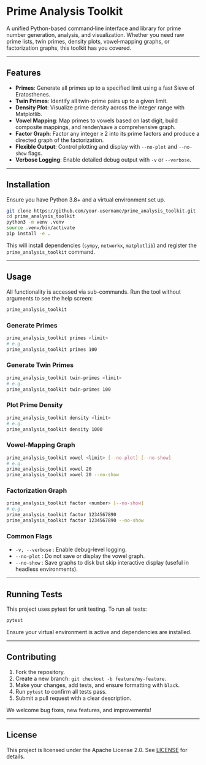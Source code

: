 # Prime Analysis Toolkit

A unified Python-based command‑line interface and library for prime number generation, analysis, and visualization. Whether you need raw prime lists, twin primes, density plots, vowel‑mapping graphs, or factorization graphs, this toolkit has you covered.

---

## Features

* **Primes**: Generate all primes up to a specified limit using a fast Sieve of Eratosthenes.
* **Twin Primes**: Identify all twin-prime pairs up to a given limit.
* **Density Plot**: Visualize prime density across the integer range with Matplotlib.
* **Vowel Mapping**: Map primes to vowels based on last digit, build composite mappings, and render/save a comprehensive graph.
* **Factor Graph**: Factor any integer ≥ 2 into its prime factors and produce a directed graph of the factorization.
* **Flexible Output**: Control plotting and display with `--no-plot` and `--no-show` flags.
* **Verbose Logging**: Enable detailed debug output with `-v` or `--verbose`.

---

## Installation

Ensure you have Python 3.8+ and a virtual environment set up.

```bash
git clone https://github.com/your-username/prime_analysis_toolkit.git
cd prime_analysis_toolkit
python3 -m venv .venv
source .venv/bin/activate
pip install -e .
```

This will install dependencies (`sympy`, `networkx`, `matplotlib`) and register the `prime_analysis_toolkit` command.

---

## Usage

All functionality is accessed via sub-commands. Run the tool without arguments to see the help screen:

```bash
prime_analysis_toolkit
```

### Generate Primes

```bash
prime_analysis_toolkit primes <limit>
# e.g.
prime_analysis_toolkit primes 100
```

### Generate Twin Primes

```bash
prime_analysis_toolkit twin-primes <limit>
# e.g.
prime_analysis_toolkit twin-primes 100
```

### Plot Prime Density

```bash
prime_analysis_toolkit density <limit>
# e.g.
prime_analysis_toolkit density 1000
```

### Vowel‑Mapping Graph

```bash
prime_analysis_toolkit vowel <limit> [--no-plot] [--no-show]
# e.g.
prime_analysis_toolkit vowel 20
prime_analysis_toolkit vowel 20 --no-show
```

### Factorization Graph

```bash
prime_analysis_toolkit factor <number> [--no-show]
# e.g.
prime_analysis_toolkit factor 1234567890
prime_analysis_toolkit factor 1234567890 --no-show
```

### Common Flags

* `-v, --verbose`  : Enable debug-level logging.
* `--no-plot`      : Do not save or display the vowel graph.
* `--no-show`      : Save graphs to disk but skip interactive display (useful in headless environments).

---

## Running Tests

This project uses pytest for unit testing. To run all tests:

```bash
pytest
```

Ensure your virtual environment is active and dependencies are installed.

---

## Contributing

1. Fork the repository.
2. Create a new branch: `git checkout -b feature/my-feature`.
3. Make your changes, add tests, and ensure formatting with `black`.
4. Run `pytest` to confirm all tests pass.
5. Submit a pull request with a clear description.

We welcome bug fixes, new features, and improvements!

---

## License

This project is licensed under the Apache License 2.0. See [LICENSE](LICENSE) for details.

